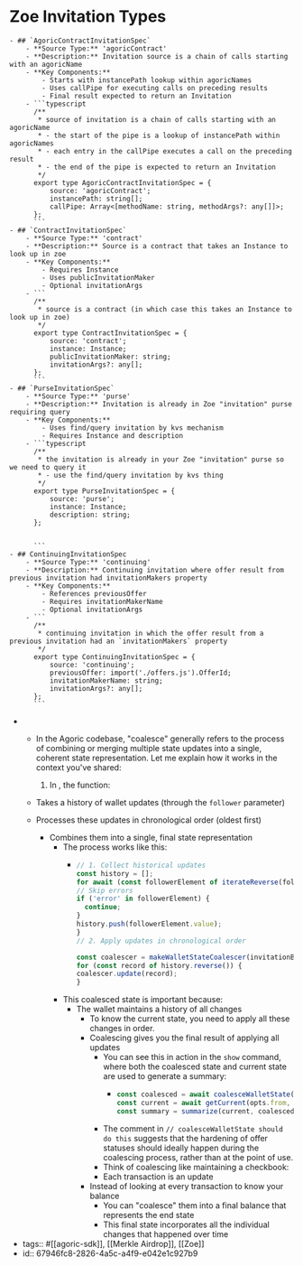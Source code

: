 # Zoe Invitation Types
	- ## `AgoricContractInvitationSpec`
		- **Source Type:** 'agoricContract'
		- **Description:** Invitation source is a chain of calls starting with an agoricName
		- **Key Components:**
			- Starts with instancePath lookup within agoricNames
			- Uses callPipe for executing calls on preceding results
			- Final result expected to return an Invitation
		- ```typescript
		  /**
		   * source of invitation is a chain of calls starting with an agoricName
		   * - the start of the pipe is a lookup of instancePath within agoricNames
		   * - each entry in the callPipe executes a call on the preceding result
		   * - the end of the pipe is expected to return an Invitation
		   */
		  export type AgoricContractInvitationSpec = {
		      source: 'agoricContract';
		      instancePath: string[];
		      callPipe: Array<[methodName: string, methodArgs?: any[]]>;
		  };
		  ```
	- ## `ContractInvitationSpec`
		- **Source Type:** 'contract'
		- **Description:** Source is a contract that takes an Instance to look up in zoe
		- **Key Components:**
			- Requires Instance
			- Uses publicInvitationMaker
			- Optional invitationArgs
		- ```
		  /**
		   * source is a contract (in which case this takes an Instance to look up in zoe)
		   */
		  export type ContractInvitationSpec = {
		      source: 'contract';
		      instance: Instance;
		      publicInvitationMaker: string;
		      invitationArgs?: any[];
		  };
		  ```
	- ## `PurseInvitationSpec`
		- **Source Type:** 'purse'
		- **Description:** Invitation is already in Zoe "invitation" purse requiring query
		- **Key Components:**
			- Uses find/query invitation by kvs mechanism
			- Requires Instance and description
		- ```typescript
		  /**
		   * the invitation is already in your Zoe "invitation" purse so we need to query it
		   * - use the find/query invitation by kvs thing
		   */
		  export type PurseInvitationSpec = {
		      source: 'purse';
		      instance: Instance;
		      description: string;
		  };
		  
		  
		  ```
	- ## ContinuingInvitationSpec
		- **Source Type:** 'continuing'
		- **Description:** Continuing invitation where offer result from previous invitation had invitationMakers property
		- **Key Components:**
			- References previousOffer
			- Requires invitationMakerName
			- Optional invitationArgs
		- ```
		  /**
		   * continuing invitation in which the offer result from a previous invitation had an `invitationMakers` property
		   */
		  export type ContinuingInvitationSpec = {
		      source: 'continuing';
		      previousOffer: import('./offers.js').OfferId;
		      invitationMakerName: string;
		      invitationArgs?: any[];
		  };
		  ```
-
	- In the Agoric codebase, "coalesce" generally refers to the process of combining or merging multiple state updates into a single, coherent state representation. Let me explain how it works in the context you've shared:
	  
	  1. In <mcfile name="wallet.js" path="/Users/tgreco/agoric-sdk/packages/agoric-cli/src/lib/wallet.js"></mcfile>, the <mcsymbol name="coalesceWalletState" filename="wallet.js" path="/Users/tgreco/agoric-sdk/packages/agoric-cli/src/lib/wallet.js" startline="111" type="function"></mcsymbol> function:
	- Takes a history of wallet updates (through the `follower` parameter)
	- Processes these updates in chronological order (oldest first)
		- Combines them into a single, final state representation
			- The process works like this:
				- ```javascript
				  // 1. Collect historical updates
				  const history = [];
				  for await (const followerElement of iterateReverse(follower)) {
				  // Skip errors
				  if ('error' in followerElement) {
				    continue;
				  }
				  history.push(followerElement.value);
				  }
				  // 2. Apply updates in chronological order
				  
				  const coalescer = makeWalletStateCoalescer(invitationBrand);
				  for (const record of history.reverse()) {
				  coalescer.update(record);
				  }
				  ```
			- This coalesced state is important because:
				- The wallet maintains a history of all changes
					- To know the current state, you need to apply all these changes in order.
					- Coalescing gives you the final result of applying all updates
						- You can see this in action in the <mcfile name="wallet.js" path="/Users/tgreco/agoric-sdk/packages/agoric-cli/src/commands/wallet.js"></mcfile> `show` command, where both the coalesced state and current state are used to generate a summary:
							- ```javascript
							  const coalesced = await coalesceWalletState(follower);
							  const current = await getCurrent(opts.from, { readLatestHead });
							  const summary = summarize(current, coalesced, agoricNames);
							  ```
						- The comment in <mcfile name="inter.js" path="/Users/tgreco/agoric-sdk/packages/agoric-cli/src/commands/inter.js"></mcfile> `// coalesceWalletState should do this` suggests that the hardening of offer statuses should ideally happen during the coalescing process, rather than at the point of use.
						- Think of coalescing like maintaining a checkbook:
						- Each transaction is an update
					- Instead of looking at every transaction to know your balance
						- You can "coalesce" them into a final balance that represents the end state
						- This final state incorporates all the individual changes that happened over time
- tags:: #[[agoric-sdk]], [[Merkle Airdrop]], [[Zoe]]
- id:: 67946fc8-2826-4a5c-a4f9-e042e1c927b9